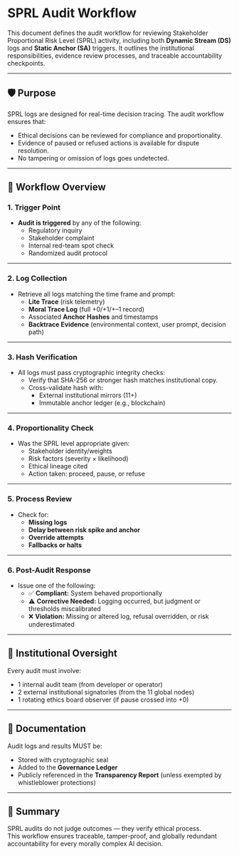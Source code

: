 # SPRL Audit Workflow

This document defines the audit workflow for reviewing Stakeholder Proportional Risk Level (SPRL) activity, including both **Dynamic Stream (DS)** logs and **Static Anchor (SA)** triggers. It outlines the institutional responsibilities, evidence review processes, and traceable accountability checkpoints.

---

## 🛡 Purpose

SPRL logs are designed for real-time decision tracing. The audit workflow ensures that:

- Ethical decisions can be reviewed for compliance and proportionality.
- Evidence of paused or refused actions is available for dispute resolution.
- No tampering or omission of logs goes undetected.

---

## 🧭 Workflow Overview

### 1. **Trigger Point**

- **Audit is triggered** by any of the following:
  - Regulatory inquiry
  - Stakeholder complaint
  - Internal red-team spot check
  - Randomized audit protocol

---

### 2. **Log Collection**

- Retrieve all logs matching the time frame and prompt:
  - **Lite Trace** (risk telemetry)
  - **Moral Trace Log** (full +0/+1/+–1 record)
  - Associated **Anchor Hashes** and timestamps
  - **Backtrace Evidence** (environmental context, user prompt, decision path)

---

### 3. **Hash Verification**

- All logs must pass cryptographic integrity checks:
  - Verify that SHA-256 or stronger hash matches institutional copy.
  - Cross-validate hash with:
    - External institutional mirrors (11+)
    - Immutable anchor ledger (e.g., blockchain)

---

### 4. **Proportionality Check**

- Was the SPRL level appropriate given:
  - Stakeholder identity/weights
  - Risk factors (severity × likelihood)
  - Ethical lineage cited
  - Action taken: proceed, pause, or refuse

---

### 5. **Process Review**

- Check for:
  - **Missing logs**
  - **Delay between risk spike and anchor**
  - **Override attempts**
  - **Fallbacks or halts**

---

### 6. **Post-Audit Response**

- Issue one of the following:
  - ✅ **Compliant:** System behaved proportionally
  - ⚠️ **Corrective Needed:** Logging occurred, but judgment or thresholds miscalibrated
  - ❌ **Violation:** Missing or altered log, refusal overridden, or risk underestimated

---

## 🔐 Institutional Oversight

Every audit must involve:
- 1 internal audit team (from developer or operator)
- 2 external institutional signatories (from the 11 global nodes)
- 1 rotating ethics board observer (if pause crossed into +0)

---

## 📘 Documentation

Audit logs and results MUST be:
- Stored with cryptographic seal
- Added to the **Governance Ledger**
- Publicly referenced in the **Transparency Report** (unless exempted by whistleblower protections)

---

## 🧠 Summary

SPRL audits do not judge outcomes — they verify ethical process.  
This workflow ensures traceable, tamper-proof, and globally redundant accountability for every morally complex AI decision.

